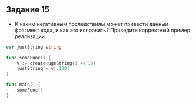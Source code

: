 ##  Задание 15

- К каким негативным последствиям может привести данный фрагмент кода, и как
  это исправить? Приведите корректный пример реализации.
```go
var justString string

func someFunc() {
    v := createHugeString(1 << 10)
    justString = v[:100]
}

func main() {
    someFunc()
}
```